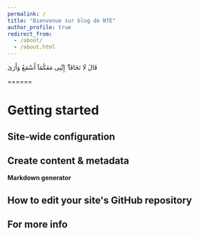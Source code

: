 ```yaml
---
permalink: /
title: "Bienvenue sur blog de NTE"
author_profile: true
redirect_from: 
  - /about/
  - /about.html
---
```




قَالَ لَا تَخَافَآ ۖ إِنَّنِى مَعَكُمَآ أَسْمَعُ وَأَرَىٰ 

======


Getting started
======


Site-wide configuration
------


Create content & metadata
------


**Markdown generator**



How to edit your site's GitHub repository
------


For more info
------

